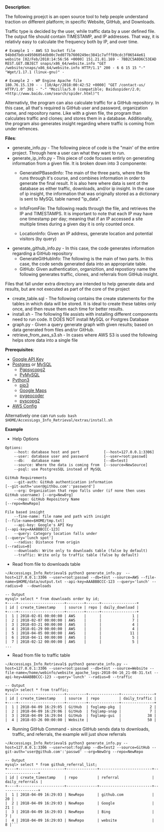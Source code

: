 **Description**:

The following proejct is an open source tool to help people understand traction on different platform; in specific Website, GitHub, and Downloads. 

Traffic type is decided by the user, while traffic data by a user defined file. The output file should contain TIMESTAMP, and IP addresses. That way, 
it is relativly easy to calculate the frequency both by IP, and over time.  

```
# Example 1 - AWS S3 bucket file
94b0d7bdce49506054db00c7ed077b7600249ec3841c7afff89cdc3f06544e61 website [02/Feb/2018:14:56:56 +0000] 151.21.81.169 - 7BB2C5A8D6C53EAD REST.GET.OBJECT snaps/x86_64/website.info "GET /website/snaps/x86_64/website.info HTTP/1.1" 200 - 6 6 15 15 "-" "Wget/1.17.1 (linux-gnu)" -

# Example 2 - WP Engine Apache file 
180.76.15.139 - - [10/Apr/2018:00:42:52 +0000] "GET /contact-us/ HTTP/1.0" 301 - "-" "Mozilla/5.0 (compatible; Baiduspider/2.0; +http://www.baidu.com/search/spider.html)"t
```

Alternativly, the program can also calculate traffic for a GitHub repository. In this case, all that's required is GitHub user and password, organization name, and repository name. 
Like with a given file, the program than calculates traffic and clones; and stores them in a database. Additionally, the program also generates insight regarding where traffic is coming from under refrences. 

  
**Files**:
* generate_info.py - The following piece of code is the "main' of the entire project. Through here a user can what they want to run. 
* generate_ip_info.py - This piece of code focuses entirly on generating information from a given file. It is broken down into 3 componente: 
   - GenerateIPBasedInfo: The main of the three parts, where the file runs through it's course, and combines information in order to generate the final result. 
                          It is also here where data is sent ot the database as either traffic, downloads, and/or ip insight. In the case of ip insight, the information
                          that was originally stored as a dictionary is sent to MySQL table named "ip_data".                    
   - InfoFromFile: The following reads through the file, and retrieves the IP and TIMESTAMPS. It is important to note that each IP may have one timestamp per day; 
                   meaning that if an IP accessed a site multiple times during a given day it is only counted once.  

   - LocationInfo: Given an IP address, generate location and potential visitors (by query)
* generate_github_info.py - In this case, the code generates information regarding a GitHub repository 
   - GenerateGitHubInfo: The following is the main of two parts. In this case, the code sends generated data into an appropriate table. 
   - GitHub: Given authentication, organizition, and repostiory name the following generates traffic, clones, and referrals from GitHub insight.    

Files that fall under extra directory are intended to help generate data and results, but are not executed as part of the core of the project
* create_table.sql -  The following contains the create statements for the tables in which data will be stored. It is ideal to create these tables only
                      once, and then reuse them each time for better results. 
* install.sh - The following file assists with installing different components need to run code. It DOES NOT install MySQL or Postgres Database
* graph.py - Given a query generate graph with given results; based on data generated from files and/or GitHub.  
* retrieve_from_aws_s3.sh - In cases where AWS S3 is used the following helps store data into a single file 

**Prerequisites**:

* [Google API Key](https://developers.google.com/maps/documentation/javascript/get-api-key)
* [Postgres](https://www.postgresql.org/download/) or [MySQL](https://www.mysql.com/downloads/)
  * [Pgpsycopg2](https://pypi.org/project/psycopg2/) 
  * [PyMySQL](https://pypi.org/project/PyMySQL/0.7.4/) 
* [Python3](https://www.python.org)
   * [pip3](https://pip.pypa.io/en/stable/reference/pip_install/)
   * [Google Maps](https://github.com/googlemaps/google-maps-services-python)
   * [pygeocoder](https://github.com/tachang/pygeocoder)
   * [pyscopg2](https://pypi.python.org/pypi/psycopg2)
* [AWS Config](https://docs.aws.amazon.com/cli/latest/userguide/awscli-install-linux.html)

Alternatively one can run ```sudo bash $HOME/AccessLogs_Info_Retrieval/extras/install.sh```

**Example** 

* Help Options
```
Options:
	--host: database host and port           [--host=127.0.0.1:3306]
	--user: database user and password       [--user=root:passwd]
	--db:   database name                    [--db=test] 
	--source: Where the data is coming from  [--source=NewSource]
	--psql: use PostgresSQL instead of MySQL 

GitHub Requirements
	--git-auth: GitHub authentication information                                 [--git-auth='user@githbu.com':'password']
	--org: Organization that repo falls under (if none then uses GitHub username) [--org=NewOrg]
	--repo: GitHub Repository Name                                                [--repo=NewRepo]

File based insight
	--fine-name: file name and path with insight                                  [--file-name=$HOME/tmp.txt]
	--api-key: Google's API Key                                                   [--api-key=AAABBBCCC-123]
	--query: Category location falls under                                        [--query='lunch spot']
	--radius: Distance from origin                                                [--radius=0]
	--downloads: Write only to downloads table (false by default)
	--traffic: Write only to traffic table (false by default)
```

* Read from file to downloads table 
```
~/AccessLogs_Info_Retrieval$ python3 generate_info.py  --host=127.0.0.1:3306 --user=root:passwd --db=test --source=AWS --file-name=$HOME/data/output.txt --api-key=AAABBBCCC-123 --query='lunch' --radius=0  --downloads 

-- Output 
mysql> select * from downloads order by id;
+----+---------------------+--------+------+----------------+
| id | create_timestamp    | source | repo | daily_download |
+----+---------------------+--------+------+----------------+
|  1 | 2018-02-01 00:00:00 | AWS    |      |              1 |
|  2 | 2018-02-07 00:00:00 | AWS    |      |              7 |
|  3 | 2018-03-21 00:00:00 | AWS    |      |              4 |
|  4 | 2018-01-29 00:00:00 | AWS    |      |              4 |
|  5 | 2018-04-05 00:00:00 | AWS    |      |             11 |
|  6 | 2018-04-11 00:00:00 | AWS    |      |              5 |
|  7 | 2018-02-12 00:00:00 | AWS    |      |              5 |
...
```

* Read from file to traffic table 
```
~/AccessLogs_Info_Retrieval$ python3 generate_info.py --host=127.0.0.1:3306 --user=root:passwd --db=test --source=Website --file-name=/home/webinfo/website_apache_logs-2018-04-16_21-08-31.txt --api-key=AAABBBCCC-123 --query='lunch' --radius=0 --traffic

-- Output 
mysql> select * from traffic;
+----+---------------------+---------+--------------+---------------+
| id | create_timestamp    | source  | repo         | daily_traffic |
+----+---------------------+---------+--------------+---------------+
|  1 | 2018-04-09 16:29:05 | GitHub  | foglamp-pkg  |             2 |
|  2 | 2018-04-09 16:29:06 | GitHub  | foglamp-snap |             7 |
|  3 | 2018-04-09 16:29:04 | GitHub  | foglamp-gui  |            38 |
|  4 | 2018-03-26 00:00:00 | Website |              |            50 |
``` 

* Running GitHub Command - since GitHub sends data to downloads, traffic, and referrals, the example will just show referrals
```
~/AccessLogs_Info_Retrieval$ python3 generate_info.py --host=127.0.0.1:3306 --user=root:foglamp --db=test2 --source=GitHub --git-auth='user@github.com':'passwd' --org=NewOrg --repo=NewRepo

-- Output
mysql> select * from github_referral_list; 
+----+---------------------+--------------+------------------------+-----------------+
| id | create_timestamp    | repo         | referral               | daily_referrals |
+----+---------------------+--------------+------------------------+-----------------+
|  1 | 2018-04-09 16:29:03 | NewRepo      | github.com             |              20 |
|  2 | 2018-04-09 16:29:03 | NewRepo      | Google                 |              21 |
|  3 | 2018-04-09 16:29:03 | NewRepo      | Bing                   |               7 |
|  4 | 2018-04-09 16:29:03 | NewRepo      | website                |               8 |``` 
```
